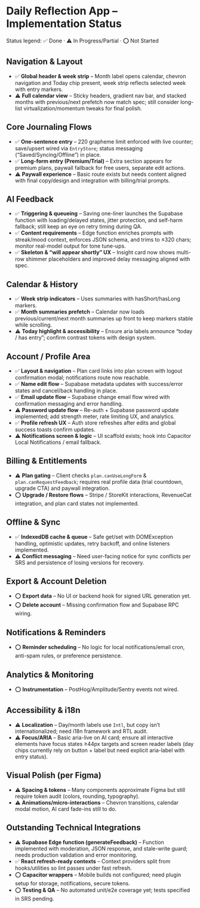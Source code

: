 # Daily Reflection App – Implementation Status

Status legend: ✅ Done · ⚠️ In Progress/Partial · ⭕ Not Started

## Navigation & Layout
- ✅ **Global header & week strip** – Month label opens calendar, chevron navigation and Today chip present, week strip reflects selected week with entry markers.
- ⚠️ **Full calendar view** – Sticky headers, gradient nav bar, and stacked months with previous/next prefetch now match spec; still consider long-list virtualization/momentum tweaks for final polish.

## Core Journaling Flows
- ✅ **One-sentence entry** – 220 grapheme limit enforced with live counter; save/upsert wired via `EntryStore`; status messaging (“Saved/Syncing/Offline”) in place.
- ✅ **Long-form entry (Premium/Trial)** – Extra section appears for premium plans, paywall fallback for free users, separate edit actions.
- ⚠️ **Paywall experience** – Basic route exists but needs content aligned with final copy/design and integration with billing/trial prompts.

## AI Feedback
- ✅ **Triggering & queueing** – Saving one-liner launches the Supabase function with loading/delayed states, jitter protection, and self-harm fallback; still keep an eye on retry timing during QA.
- ✅ **Content requirements** – Edge function enriches prompts with streak/mood context, enforces JSON schema, and trims to ≤320 chars; monitor real-model output for tone tune-ups.
- ✅ **Skeleton & “will appear shortly” UX** – Insight card now shows multi-row shimmer placeholders and improved delay messaging aligned with spec.

## Calendar & History
- ✅ **Week strip indicators** – Uses summaries with hasShort/hasLong markers.
- ✅ **Month summaries prefetch** – Calendar now loads previous/current/next month summaries up front to keep markers stable while scrolling.
- ⚠️ **Today highlight & accessibility** – Ensure aria labels announce “today / has entry”; confirm contrast tokens with design system.

## Account / Profile Area
- ✅ **Layout & navigation** – Plan card links into plan screen with logout confirmation modal; notifications route now reachable.
- ✅ **Name edit flow** – Supabase metadata updates with success/error states and cancel/back handling in place.
- ✅ **Email update flow** – Supabase change email flow wired with confirmation messaging and error handling.
- ⚠️ **Password update flow** – Re-auth + Supabase password update implemented; add strength meter, rate limiting UX, and analytics.
- ✅ **Profile refresh UX** – Auth store refreshes after edits and global success toasts confirm updates.
- ⚠️ **Notifications screen & logic** – UI scaffold exists; hook into Capacitor Local Notifications / email fallback.

## Billing & Entitlements
- ⚠️ **Plan gating** – Client checks `plan.canUseLongForm` & `plan.canRequestFeedback`; requires real profile data (trial countdown, upgrade CTA) and paywall integration.
- ⭕ **Upgrade / Restore flows** – Stripe / StoreKit interactions, RevenueCat integration, and plan card states not implemented.

## Offline & Sync
- ✅ **IndexedDB cache & queue** – Safe get/set with DOMException handling, optimistic updates, retry backoff, and online listeners implemented.
- ⚠️ **Conflict messaging** – Need user-facing notice for sync conflicts per SRS and persistence of losing versions for recovery.

## Export & Account Deletion
- ⭕ **Export data** – No UI or backend hook for signed URL generation yet.
- ⭕ **Delete account** – Missing confirmation flow and Supabase RPC wiring.

## Notifications & Reminders
- ⭕ **Reminder scheduling** – No logic for local notifications/email cron, anti-spam rules, or preference persistence.

## Analytics & Monitoring
- ⭕ **Instrumentation** – PostHog/Amplitude/Sentry events not wired.

## Accessibility & i18n
- ⚠️ **Localization** – Day/month labels use `Intl`, but copy isn’t internationalized; need i18n framework and RTL audit.
- ⚠️ **Focus/ARIA** – Basic aria-live on AI card; ensure all interactive elements have focus states ≥44px targets and screen reader labels (day chips currently rely on button + label but need explicit aria-label with entry status).

## Visual Polish (per Figma)
- ⚠️ **Spacing & tokens** – Many components approximate Figma but still require token audit (colors, rounding, typography).
- ⚠️ **Animations/micro-interactions** – Chevron transitions, calendar modal motion, AI card fade-ins still to do.

## Outstanding Technical Integrations
- ⚠️ **Supabase Edge function (generateFeedback)** – Function implemented with moderation, JSON response, and stale-write guard; needs production validation and error monitoring.
- ✅ **React refresh-ready contexts** – Context providers split from hooks/utilities so lint passes under fast refresh.
- ⭕ **Capacitor wrappers** – Mobile builds not configured; need plugin setup for storage, notifications, secure tokens.
- ⭕ **Testing & QA** – No automated unit/e2e coverage yet; tests specified in SRS pending.

